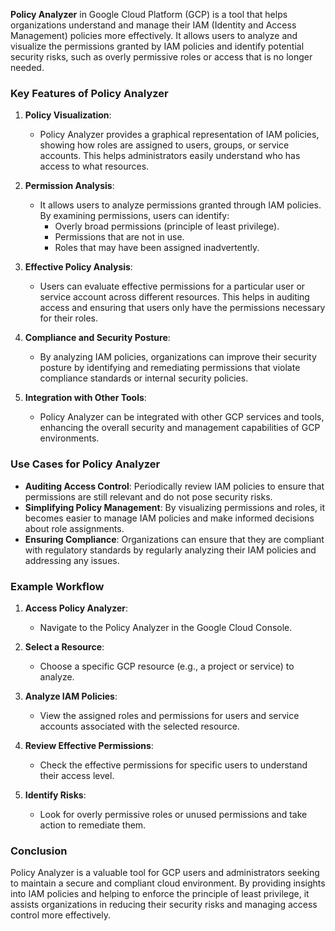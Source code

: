**Policy Analyzer** in Google Cloud Platform (GCP) is a tool that helps organizations understand and manage their IAM (Identity and Access Management) policies more effectively. It allows users to analyze and visualize the permissions granted by IAM policies and identify potential security risks, such as overly permissive roles or access that is no longer needed.

### Key Features of Policy Analyzer

1. **Policy Visualization**:
   - Policy Analyzer provides a graphical representation of IAM policies, showing how roles are assigned to users, groups, or service accounts. This helps administrators easily understand who has access to what resources.

2. **Permission Analysis**:
   - It allows users to analyze permissions granted through IAM policies. By examining permissions, users can identify:
     - Overly broad permissions (principle of least privilege).
     - Permissions that are not in use.
     - Roles that may have been assigned inadvertently.

3. **Effective Policy Analysis**:
   - Users can evaluate effective permissions for a particular user or service account across different resources. This helps in auditing access and ensuring that users only have the permissions necessary for their roles.

4. **Compliance and Security Posture**:
   - By analyzing IAM policies, organizations can improve their security posture by identifying and remediating permissions that violate compliance standards or internal security policies.

5. **Integration with Other Tools**:
   - Policy Analyzer can be integrated with other GCP services and tools, enhancing the overall security and management capabilities of GCP environments.

### Use Cases for Policy Analyzer

- **Auditing Access Control**: Periodically review IAM policies to ensure that permissions are still relevant and do not pose security risks.
- **Simplifying Policy Management**: By visualizing permissions and roles, it becomes easier to manage IAM policies and make informed decisions about role assignments.
- **Ensuring Compliance**: Organizations can ensure that they are compliant with regulatory standards by regularly analyzing their IAM policies and addressing any issues.

### Example Workflow

1. **Access Policy Analyzer**:
   - Navigate to the Policy Analyzer in the Google Cloud Console.

2. **Select a Resource**:
   - Choose a specific GCP resource (e.g., a project or service) to analyze.

3. **Analyze IAM Policies**:
   - View the assigned roles and permissions for users and service accounts associated with the selected resource.

4. **Review Effective Permissions**:
   - Check the effective permissions for specific users to understand their access level.

5. **Identify Risks**:
   - Look for overly permissive roles or unused permissions and take action to remediate them.

### Conclusion

Policy Analyzer is a valuable tool for GCP users and administrators seeking to maintain a secure and compliant cloud environment. By providing insights into IAM policies and helping to enforce the principle of least privilege, it assists organizations in reducing their security risks and managing access control more effectively.
